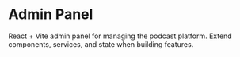 # Admin Panel

React + Vite admin panel for managing the podcast platform. Extend components, services, and state when building features.
